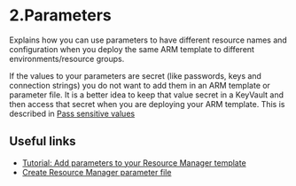 # 2.Parameters
Explains how you can use parameters to have different resource names and configuration when you deploy the same ARM template to different environments/resource groups.

If the values to your parameters are secret (like passwords, keys and connection strings) you do not want to add them in an ARM template or parameter file. It is a better idea to keep that value secret in a KeyVault and then access that secret when you are deploying your ARM template. This is described in [Pass sensitive values](https://docs.microsoft.com/en-us/azure/azure-resource-manager/templates/key-vault-parameter?tabs=azure-cli)

## Useful links
* [Tutorial: Add parameters to your Resource Manager template](https://docs.microsoft.com/en-us/azure/azure-resource-manager/templates/template-tutorial-add-parameters?tabs=azure-powershell)
* [Create Resource Manager parameter file](https://docs.microsoft.com/en-us/azure/azure-resource-manager/templates/parameter-files)